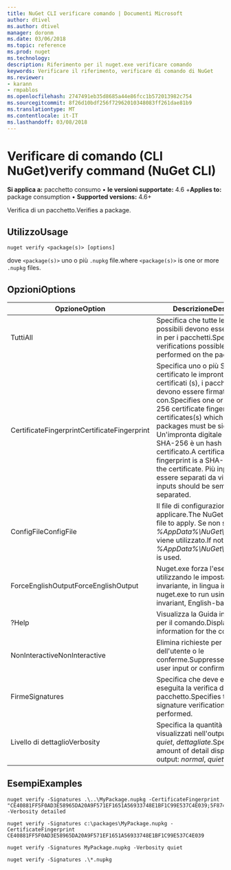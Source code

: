 ```yaml
---
title: NuGet CLI verificare comando | Documenti Microsoft
author: dtivel
ms.author: dtivel
manager: doronm
ms.date: 03/06/2018
ms.topic: reference
ms.prod: nuget
ms.technology: 
description: Riferimento per il nuget.exe verificare comando
keywords: Verificare il riferimento, verificare di comando di NuGet
ms.reviewer:
- karann
- rmpablos
ms.openlocfilehash: 2747491eb35d8685a44e86fcc1b572013982c754
ms.sourcegitcommit: 8f26d10bdf256f72962010348083ff261dae81b9
ms.translationtype: MT
ms.contentlocale: it-IT
ms.lasthandoff: 03/08/2018
---
```

# <a name="verify-command-nuget-cli"></a><span data-ttu-id="c9cb8-104">Verificare di comando (CLI NuGet)</span><span class="sxs-lookup"><span data-stu-id="c9cb8-104">verify command (NuGet CLI)</span></span>

<span data-ttu-id="c9cb8-105">**Si applica a:** pacchetto consumo &bullet; **le versioni supportate:** 4.6 +</span><span class="sxs-lookup"><span data-stu-id="c9cb8-105">**Applies to:** package consumption &bullet; **Supported versions:** 4.6+</span></span>

<span data-ttu-id="c9cb8-106">Verifica di un pacchetto.</span><span class="sxs-lookup"><span data-stu-id="c9cb8-106">Verifies a package.</span></span>

## <a name="usage"></a><span data-ttu-id="c9cb8-107">Utilizzo</span><span class="sxs-lookup"><span data-stu-id="c9cb8-107">Usage</span></span>

```cli
nuget verify <package(s)> [options]
```

<span data-ttu-id="c9cb8-108">dove `<package(s)>` uno o più `.nupkg` file.</span><span class="sxs-lookup"><span data-stu-id="c9cb8-108">where `<package(s)>` is one or more `.nupkg` files.</span></span>

## <a name="options"></a><span data-ttu-id="c9cb8-109">Opzioni</span><span class="sxs-lookup"><span data-stu-id="c9cb8-109">Options</span></span>

| <span data-ttu-id="c9cb8-110">Opzione</span><span class="sxs-lookup"><span data-stu-id="c9cb8-110">Option</span></span> | <span data-ttu-id="c9cb8-111">Descrizione</span><span class="sxs-lookup"><span data-stu-id="c9cb8-111">Description</span></span> |
| --- | --- |
| <span data-ttu-id="c9cb8-112">Tutti</span><span class="sxs-lookup"><span data-stu-id="c9cb8-112">All</span></span> | <span data-ttu-id="c9cb8-113">Specifica che tutte le verifiche possibili devono essere eseguite in per i pacchetti.</span><span class="sxs-lookup"><span data-stu-id="c9cb8-113">Specifies that all verifications possible should be performed on the package(s).</span></span> |
| <span data-ttu-id="c9cb8-114">CertificateFingerprint</span><span class="sxs-lookup"><span data-stu-id="c9cb8-114">CertificateFingerprint</span></span> | <span data-ttu-id="c9cb8-115">Specifica uno o più SHA-256 certificato le impronte digitali di certificati (s), i pacchetti firmati devono essere firmati con.</span><span class="sxs-lookup"><span data-stu-id="c9cb8-115">Specifies one or more SHA-256 certificate fingerprints of certificates(s) which signed packages must be signed with.</span></span> <span data-ttu-id="c9cb8-116">Un'impronta digitale certificato SHA-256 è un hash SHA-256 del certificato.</span><span class="sxs-lookup"><span data-stu-id="c9cb8-116">A certificate SHA-256 fingerprint is a SHA-256 hash of the certificate.</span></span> <span data-ttu-id="c9cb8-117">Più input devono essere separati da virgola.</span><span class="sxs-lookup"><span data-stu-id="c9cb8-117">Multiple inputs should be semicolon separated.</span></span> |
| <span data-ttu-id="c9cb8-118">ConfigFile</span><span class="sxs-lookup"><span data-stu-id="c9cb8-118">ConfigFile</span></span> | <span data-ttu-id="c9cb8-119">Il file di configurazione NuGet da applicare.</span><span class="sxs-lookup"><span data-stu-id="c9cb8-119">The NuGet configuration file to apply.</span></span> <span data-ttu-id="c9cb8-120">Se non specificato, *%AppData%\NuGet\NuGet.Config* viene utilizzato.</span><span class="sxs-lookup"><span data-stu-id="c9cb8-120">If not specified, *%AppData%\NuGet\NuGet.Config* is used.</span></span> |
| <span data-ttu-id="c9cb8-121">ForceEnglishOutput</span><span class="sxs-lookup"><span data-stu-id="c9cb8-121">ForceEnglishOutput</span></span> | <span data-ttu-id="c9cb8-122">Nuget.exe forza l'esecuzione utilizzando le impostazioni cultura invariante, in lingua inglese.</span><span class="sxs-lookup"><span data-stu-id="c9cb8-122">Forces nuget.exe to run using an invariant, English-based culture.</span></span> |
| <span data-ttu-id="c9cb8-123">?</span><span class="sxs-lookup"><span data-stu-id="c9cb8-123">Help</span></span> | <span data-ttu-id="c9cb8-124">Visualizza la Guida informazioni per il comando.</span><span class="sxs-lookup"><span data-stu-id="c9cb8-124">Displays help information for the command.</span></span> |
| <span data-ttu-id="c9cb8-125">NonInteractive</span><span class="sxs-lookup"><span data-stu-id="c9cb8-125">NonInteractive</span></span> | <span data-ttu-id="c9cb8-126">Elimina richieste per l'input dell'utente o le conferme.</span><span class="sxs-lookup"><span data-stu-id="c9cb8-126">Suppresses prompts for user input or confirmations.</span></span> |
| <span data-ttu-id="c9cb8-127">Firme</span><span class="sxs-lookup"><span data-stu-id="c9cb8-127">Signatures</span></span> | <span data-ttu-id="c9cb8-128">Specifica che deve essere eseguita la verifica della firma del pacchetto.</span><span class="sxs-lookup"><span data-stu-id="c9cb8-128">Specifies that package signature verification should be performed.</span></span> |
| <span data-ttu-id="c9cb8-129">Livello di dettaglio</span><span class="sxs-lookup"><span data-stu-id="c9cb8-129">Verbosity</span></span> | <span data-ttu-id="c9cb8-130">Specifica la quantità di dettagli visualizzati nell'output: *normale*, *quiet*, *dettagliate*.</span><span class="sxs-lookup"><span data-stu-id="c9cb8-130">Specifies the amount of detail displayed in the output: *normal*, *quiet*, *detailed*.</span></span> |

## <a name="examples"></a><span data-ttu-id="c9cb8-131">Esempi</span><span class="sxs-lookup"><span data-stu-id="c9cb8-131">Examples</span></span>

```cli
nuget verify -Signatures .\..\MyPackage.nupkg -CertificateFingerprint "CE40881FF5F0AD3E58965DA20A9F571EF1651A56933748E1BF1C99E537C4E039;5F874AAF47BCB268A19357364E7FBB09D6BF9E8A93E1229909AC5CAC865802E2" -Verbosity detailed

nuget verify -Signatures c:\packages\MyPackage.nupkg -CertificateFingerprint CE40881FF5F0AD3E58965DA20A9F571EF1651A56933748E1BF1C99E537C4E039

nuget verify -Signatures MyPackage.nupkg -Verbosity quiet

nuget verify -Signatures .\*.nupkg
```